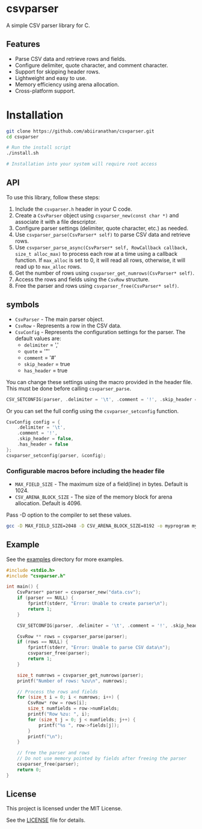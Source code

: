 # csvparser

A simple CSV parser library for C.

## Features

- Parse CSV data and retrieve rows and fields.
- Configure delimiter, quote character, and comment character.
- Support for skipping header rows.
- Lightweight and easy to use.
- Memory efficiency using arena allocation.
- Cross-platform support.

# Installation
```bash
git clone https://github.com/abiiranathan/csvparser.git
cd csvparser

# Run the install script
./install.sh

# Installation into your system will require root access
```

## API

To use this library, follow these steps:

1. Include the `csvparser.h` header in your C code.
2. Create a `CsvParser` object using `csvparser_new(const char *)` and associate it with a file descriptor.
3. Configure parser settings (delimiter, quote character, etc.) as needed.
4. Use `csvparser_parse(CsvParser* self)` to parse CSV data and retrieve rows.
5. Use `csvparser_parse_async(CsvParser* self, RowCallback callback, size_t alloc_max)` to process each row at a time using a callback function. If `max_alloc` is set to 0, it will read all rows, otherwise, it will read up to `max_alloc` rows.
6. Get the number of rows using `csvparser_get_numrows(CsvParser* self)`.
7. Access the rows and fields using the `CsvRow` structure.
8. Free the parser and rows using `csvparser_free(CsvParser* self)`.

## symbols
- `CsvParser` - The main parser object.
- `CsvRow` - Represents a row in the CSV data.
- `CsvConfig` - Represents the configuration settings for the parser. The default values are:
  - `delimiter` = ','
  - `quote` = '"'
  - `comment` = '#'
  - `skip_header` = true
  - `has_header` = true

You can change these settings using the macro provided in the header file. This must be done before calling `csvparser_parse`.

```c
CSV_SETCONFIG(parser, .delimiter = '\t', .comment = '!', .skip_header = false, .has_header = false);
```

Or you can set the full config using the `csvparser_setconfig` function.

```c
CsvConfig config = {
    .delimiter = '\t',
    .comment = '!',
    .skip_header = false,
    .has_header = false
};
csvparser_setconfig(parser, &config);
```

### Configurable macros before including the header file
- `MAX_FIELD_SIZE` - The maximum size of a field(line) in bytes. Default is 1024.
- `CSV_ARENA_BLOCK_SIZE` - The size of the memory block for arena allocation. Default is 4096.

Pass -D option to the compiler to set these values.

```bash
gcc -D MAX_FIELD_SIZE=2048 -D CSV_ARENA_BLOCK_SIZE=8192 -o myprogram myprogram.c
```

## Example

See the [examples](./examples) directory for more examples.

```c
#include <stdio.h>  
#include "csvparser.h"

int main() {
    CsvParser* parser = csvparser_new("data.csv");
    if (parser == NULL) {
        fprintf(stderr, "Error: Unable to create parser\n");
        return 1;
    }

    CSV_SETCONFIG(parser, .delimiter = '\t', .comment = '!', .skip_header = false, .has_header = false);

    CsvRow ** rows = csvparser_parse(parser);
    if (rows == NULL) {
        fprintf(stderr, "Error: Unable to parse CSV data\n");
        csvparser_free(parser);
        return 1;
    }

    size_t numrows = csvparser_get_numrows(parser);
    printf("Number of rows: %zu\n", numrows);

    // Process the rows and fields
    for (size_t i = 0; i < numrows; i++) {
        CsvRow* row = rows[i];
        size_t numfields = row->numFields;
        printf("Row %zu: ", i);
        for (size_t j = 0; j < numfields; j++) {
            printf("%s ", row->fields[j]);
        }
        printf("\n");
    }

    // free the parser and rows
    // Do not use memory pointed by fields after freeing the parser
    csvparser_free(parser);
    return 0;
}

```

## License

This project is licensed under the MIT License.

See the [LICENSE](LICENSE) file for details.

